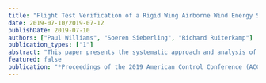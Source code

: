 ```yaml
---
title: "Flight Test Verification of a Rigid Wing Airborne Wind Energy System"
date: 2019-07-10/2019-07-12
publishDate: 2019-07-10
authors: ["Paul Williams", "Soeren Sieberling", "Richard Ruiterkamp"]
publication_types: ["1"]
abstract: "This paper presents the systematic approach and analysis of the flight test verification of a small-scale rigid wing airborne wind energy system. An overview of the model-based design process used to produce the embedded software is provided, together with a description of the simulation “truth” models. Important aspects of sensor modelling that impact the flight control design are highlighted. The control design process is elaborated and a description of the verification methods used to provide assurance that the embedded software is fit for purpose is given. Flight test results for typical flight conditions are presented for launch, power generation, and landing."
featured: false
publication: "*Proceedings of the 2019 American Control Conference (ACC)*"
---
```


